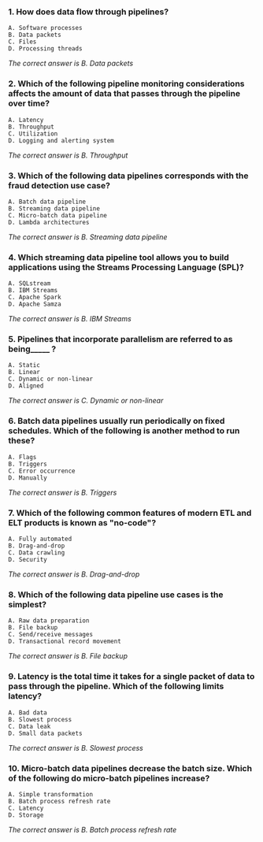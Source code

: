 ### 1. How does data flow through pipelines?
    A. Software processes
    B. Data packets
    C. Files
    D. Processing threads

_The correct answer is B. Data packets_
### 2. Which of the following pipeline monitoring considerations affects the amount of data that passes through the pipeline over time?
    A. Latency
    B. Throughput
    C. Utilization
    D. Logging and alerting system

_The correct answer is B. Throughput_
### 3. Which of the following data pipelines corresponds with the fraud detection use case?
    A. Batch data pipeline
    B. Streaming data pipeline
    C. Micro-batch data pipeline
    D. Lambda architectures

_The correct answer is B. Streaming data pipeline_
### 4. Which streaming data pipeline tool allows you to build applications using the Streams Processing Language (SPL)?
    A. SQLstream
    B. IBM Streams
    C. Apache Spark
    D. Apache Samza

_The correct answer is B. IBM Streams_
### 5. Pipelines that incorporate parallelism are referred to as being_____ ?
    A. Static
    B. Linear
    C. Dynamic or non-linear
    D. Aligned

_The correct answer is C. Dynamic or non-linear_
### 6. Batch data pipelines usually run periodically on fixed schedules. Which of the following is another method to run these?
    A. Flags
    B. Triggers
    C. Error occurrence
    D. Manually

_The correct answer is B. Triggers_
### 7. Which of the following common features of modern ETL and ELT products is known as "no-code"?
    A. Fully automated
    B. Drag-and-drop
    C. Data crawling
    D. Security

_The correct answer is B. Drag-and-drop_
### 8. Which of the following data pipeline use cases is the simplest?
    A. Raw data preparation
    B. File backup
    C. Send/receive messages
    D. Transactional record movement

_The correct answer is B. File backup_
### 9. Latency is the total time it takes for a single packet of data to pass through the pipeline. Which of the following limits latency?
    A. Bad data
    B. Slowest process
    C. Data leak
    D. Small data packets

_The correct answer is B. Slowest process_
### 10. Micro-batch data pipelines decrease the batch size. Which of the following do micro-batch pipelines increase?
    A. Simple transformation
    B. Batch process refresh rate
    C. Latency
    D. Storage

_The correct answer is B. Batch process refresh rate_
